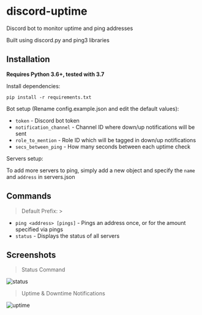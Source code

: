 # discord-uptime
Discord bot to monitor uptime and ping addresses

Built using discord.py and ping3 libraries

## Installation
**Requires Python 3.6+, tested with 3.7**

Install dependencies: 

`pip install -r requirements.txt`

Bot setup (Rename config.example.json and edit the default values):
* `token` - Discord bot token
* `notification_channel` - Channel ID where down/up notifications will be sent
* `role_to_mention` - Role ID which will be tagged in down/up notifications
* `secs_between_ping` - How many seconds between each uptime check

Servers setup:

To add more servers to ping, simply add a new object and specify the `name` and `address` in servers.json

## Commands
> Default Prefix: >

* `ping <address> [pings]` - Pings an address once, or for the amount specified via pings
* `status` - Displays the status of all servers

## Screenshots
> Status Command

![status](https://i.gyazo.com/493df5abce9b54aa51f8870cad7260a4.png)
> Uptime & Downtime Notifications

![uptime](https://i.gyazo.com/d69fdebe3a2e0acc82f4be52a12c2b5c.png)